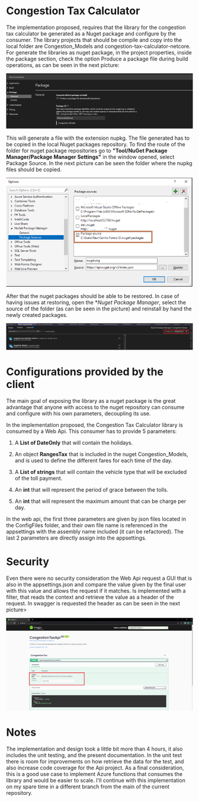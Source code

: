 # Congestion Tax Calculator

The implementation proposed, requires that the library for the congestion tax calculator be generated as a Nuget package and 
configure by the consumer. The library projects that should be compile and copy into the local folder are Congestion_Models 
and congestion-tax-calculator-netcore. For generate the libraries as nuget package, in the project properties, inside the package section, check the option Produce a package file during build operations, as can be seen in the next picture:

![alt text](https://github.com/camilofg/congestion-tax-calculator/blob/main/netcore/Images/GenerateNugetPackage.png?raw=true)

This will generate a file with the extension nupkg. The file generated has to be copied in the local Nuget packages repository. To find the route of the folder for nuget package repositories go to **"Tool/NuGet Package Manager/Package Manager Settings"** in the window opened, select Package Source. In the next picture can be seen the folder where the nupkg files should be copied.

![alt text](https://github.com/camilofg/congestion-tax-calculator/blob/main/netcore/Images/NugetFolder.png?raw=true)

After that the nuget packages should be able to be restored. In case of having issues at restoring, open the **Nuget Package Manager*, select the source of the folder (as can be seen in the picture) and reinstall by hand the newly created packages. 

![alt text](https://github.com/camilofg/congestion-tax-calculator/blob/main/netcore/Images/NugetPackageManager.png?raw=true)


# Configurations provided by the client

The main goal of exposing the library as a nuget package is the great advantage that anyone with access to the nuget repository can consume and configure with his own parameters, decoupling its use. 

In the implementation proposed, the Congestion Tax Calculator library is consumed by a Web Api. This consumer has to provide 5 parameters:

1. A **List of DateOnly** that will contain the holidays.

2. An object **RangesTax** that is included in the nuget Congestion_Models, and is used to define the different fares for each time of the day.

3. A **List of strings** that will contain the vehicle type that will be excluded of the toll payment.

4. An **int** that will represent the period of grace between the tolls.

5. An **int** that will represent the maximum amount that can be charge per day.


In the web api, the first three parameters are given by json files located in the ConfigFiles folder, and their own file name is referenced in the appsettings with the assembly name included (it can be refactored). The last 2 parameters are directly assign into the appsettings.


# Security

Even there were no security consideration the Web Api request a GUI that is also in the appsettings.json and compare the value given by the final user with this value and allows the request if it matches. Is implemented with a filter, that reads the context and retrieve the value as a header of the request. In swagger is requested the header as can be seen in the next picture>

![alt text](https://github.com/camilofg/congestion-tax-calculator/blob/main/netcore/Images/KeyAuthHeader.png?raw=true)

# Notes

The implementation and design took a little bit more than 4 hours, it also includes the unit testing, and the present documentation. In the unit test there is room for improvements on how retrieve the data for the test, and also increase code coverage for the Api project. 
As a final consideration, this is a good use case to implement Azure functions that consumes the library and would be easier to scale. I'll continue with this implementation on my spare time in a different branch from the main of the current repository.